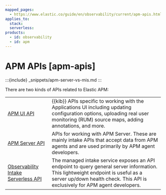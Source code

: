 ```yaml
---
mapped_pages:
  - https://www.elastic.co/guide/en/observability/current/apm-apis.html
applies_to:
  stack:
  serverless:
products:
  - id: observability
  - id: apm
---
```


# APM APIs [apm-apis]

:::{include} _snippets/apm-server-vs-mis.md
:::

There are two kinds of APIs related to Elastic APM:

|     |     |
| --- | --- |
| [APM UI API](/solutions/observability/apm/apm-ui-api.md) | {{kib}} APIs specific to working with the Applications UI including updating configuration options,  uploading real user monitoring (RUM) source maps, adding annotations, and more. |
| [APM Server API](/solutions/observability/apm/apm-server-api.md) | APIs for working with APM Server. These are mainly intake APIs that accept data from APM agents and are used primarily by APM agent developers. |
| [Observability Intake Serverless API](/solutions/observability/apm/managed-intake-service-event-api.md) | The managed intake service exposes an API endpoint to query general server information. This lightweight endpoint is useful as a server up/down health check. This API is exclusively for APM agent developers. |

